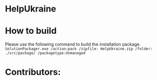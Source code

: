 # HelpUkraine

# How to build
Please use the following command to build the installation package.  
`SolutionPackager.exe /action:pack /zipfile: HelpUkraine.zip /folder: ./src/package/ /packagetype:Unmanaged`


# Contributors: